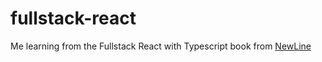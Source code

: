 # fullstack-react
Me learning from the Fullstack React with Typescript book from [NewLine](https://www.newline.co/fullstack-react-with-typescript)

